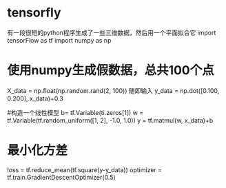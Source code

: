 # tensorfly
有一段很短的python程序生成了一些三维数据，然后用一个平面拟合它
import tensorFlow as tf
import numpy as np

# 使用numpy生成假数据，总共100个点
X_data = np.float(np.random.rand(2, 100)) 随即输入
y_data = np.dot([0.100, 0.200], x_data)+0.3

#构造一个线性模型
b= tf.Variable(ti.zeros[1])
w = tf.Variable(tf.random_uniform([1, 2], -1.0, 1.0))
y = tf.matmul(w, x_data)+b

# 最小化方差
loss = tf.reduce_mean(tf.square(y-y_data))
optimizer = tf.train.GradientDescentOptimizer(0.5)
